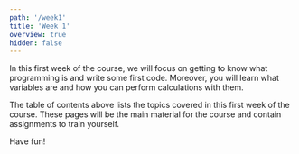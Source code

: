 ```yaml
---
path: '/week1'
title: 'Week 1'
overview: true
hidden: false
---
```


In this first week of the course, we will focus on getting to know what programming is and write some first code. Moreover, you will learn what variables are and how you can perform calculations with them.

<pages-in-this-section></pages-in-this-section>

The table of contents above lists the topics covered in this first week of the course. These pages will be the main material for the course and contain assignments to train yourself.

Have fun!
